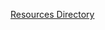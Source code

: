   
  [Resources Directory ](https://github.com/HowardEdidin/HL7-FHIR-ON-AZURE/tree/master/Resources)

